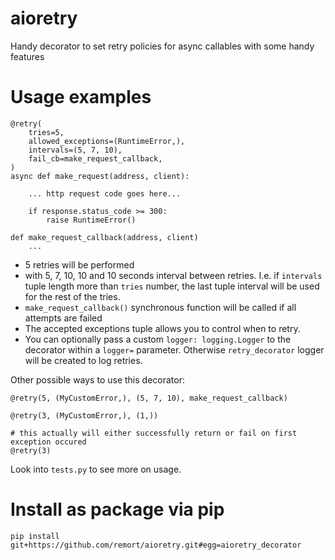 # aioretry
Handy decorator to set retry policies for async callables with some handy features

# Usage examples

```
@retry(
    tries=5,
    allowed_exceptions=(RuntimeError,),
    intervals=(5, 7, 10),
    fail_cb=make_request_callback,
)
async def make_request(address, client):

    ... http request code goes here...

    if response.status_code >= 300:
        raise RuntimeError()

def make_request_callback(address, client)
    ...
```

- 5 retries will be performed
- with 5, 7, 10, 10 and 10 seconds interval between retries.
  I.e. if `intervals` tuple length more than `tries` number,
  the last tuple interval will be used for the rest of the tries.
- `make_request_callback()` synchronous function will be called if all attempts are failed
- The accepted exceptions tuple allows you to control when to retry.
- You can optionally pass a custom `logger: logging.Logger` to the decorator
  within a `logger=` parameter. Otherwise `retry_decorator` logger will be created to log retries.


Other possible ways to use this decorator:
```
@retry(5, (MyCustomError,), (5, 7, 10), make_request_callback)

@retry(3, (MyCustomError,), (1,))

# this actually will either successfully return or fail on first exception occured
@retry(3)
```

Look into `tests.py` to see more on usage.


# Install as package via pip

`pip install git+https://github.com/remort/aioretry.git#egg=aioretry_decorator`

